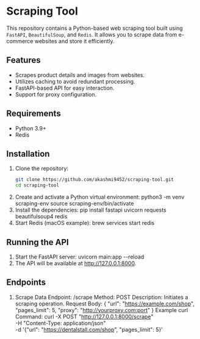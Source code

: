 # Scraping Tool

This repository contains a Python-based web scraping tool built using `FastAPI`, `BeautifulSoup`, and `Redis`. It allows you to scrape data from e-commerce websites and store it efficiently.

## Features
- Scrapes product details and images from websites.
- Utilizes caching to avoid redundant processing.
- FastAPI-based API for easy interaction.
- Support for proxy configuration.

## Requirements
- Python 3.9+
- Redis

## Installation

1. Clone the repository:
   ```bash
   git clone https://github.com/akashmi9452/scraping-tool.git
   cd scraping-tool
2. Create and activate a Python virtual environment:
    python3 -m venv scraping-env
    source scraping-env/bin/activate
3. Install the dependencies:
    pip install fastapi uvicorn requests beautifulsoup4 redis
4. Start Redis (macOS example):
    brew services start redis

## Running the API

1. Start the FastAPI server:
    uvicorn main:app --reload
2. The API will be available at http://127.0.0.1:8000.

## Endpoints

1. Scrape Data
    Endpoint: /scrape
    Method: POST
    Description: Initiates a scraping operation.
    Request Body: {
        "url": "https://example.com/shop",
        "pages_limit": 5,
        "proxy": "http://yourproxy.com:port"
        }
    Example curl Command:
        curl -X POST "http://127.0.0.1:8000/scrape" \
        -H "Content-Type: application/json" \
        -d '{"url": "https://dentalstall.com/shop", "pages_limit": 5}'

